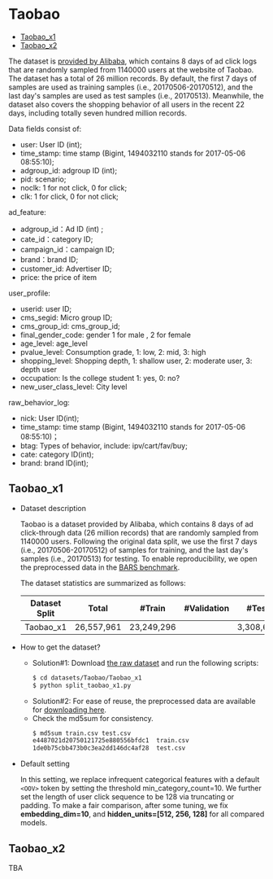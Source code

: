 # Taobao

+ [Taobao_x1](#Taobao_x1)
+ [Taobao_x2](#Taobao_x2)


The dataset is [provided by Alibaba](https://tianchi.aliyun.com/dataset/dataDetail?dataId=56&userId=1), which contains 8 days of ad click logs that are randomly sampled from 1140000 users at the website of Taobao. The dataset has a total of 26 million records. By default, the first 7 days of samples are used as training samples (i.e., 20170506-20170512), and the last day's samples are used as test samples (i.e., 20170513). Meanwhile, the dataset also covers the shopping behavior of all users in the recent 22 days, including totally seven hundred million records.


Data fields consist of:

+ user: User ID (int);
+ time_stamp: time stamp (Bigint, 1494032110 stands for 2017-05-06 08:55:10);
+ adgroup_id: adgroup ID (int);
+ pid: scenario;
+ noclk: 1 for not click, 0 for click;
+ clk: 1 for click, 0 for not click;

ad_feature:
+ adgroup_id：Ad ID (int) ;
+ cate_id：category ID;
+ campaign_id：campaign ID;
+ brand：brand ID;
+ customer_id: Advertiser ID;
+ price: the price of item

user_profile:
+ userid: user ID;
+ cms_segid: Micro group ID;
+ cms_group_id: cms_group_id;
+ final_gender_code: gender 1 for male , 2 for female
+ age_level: age_level
+ pvalue_level: Consumption grade, 1: low,  2: mid,  3: high
+ shopping_level: Shopping depth, 1: shallow user, 2: moderate user, 3: depth user
+ occupation: Is the college student 1: yes, 0: no?
+ new_user_class_level: City level


raw_behavior_log:
+ nick: User ID(int);
+ time_stamp: time stamp (Bigint, 1494032110 stands for 2017-05-06 08:55:10)；
+ btag: Types of behavior, include: ipv/cart/fav/buy;
+ cate: category ID(int);
+ brand: brand ID(int);



## Taobao_x1

+ Dataset description

    Taobao is a dataset provided by Alibaba, which contains 8 days of ad click-through data (26 million records) that are randomly sampled from 1140000 users. Following the original data split, we use the first 7 days (i.e., 20170506-20170512) of samples for training, and the last day's samples (i.e., 20170513) for testing. To enable reproducibility, we open the preprocessed data in the [BARS benchmark](https://github.com/openbenchmark/BARS/click_prediction/datasets).

    The dataset statistics are summarized as follows:

    | Dataset Split  | Total | #Train | #Validation | #Test | 
    | :--------: | :-----: |:-----: | :----------: | :----: | 
    | Taobao_x1 |  26,557,961     | 23,249,296   |      | 3,308,665    |             


+ How to get the dataset?
    + Solution#1: Download [the raw dataset](https://tianchi.aliyun.com/dataset/dataDetail?dataId=56&userId=1) and run the following scripts:
      ```bash
      $ cd datasets/Taobao/Taobao_x1
      $ python split_taobao_x1.py
      ```
    + Solution#2: For ease of reuse, the preprocessed data are available for [downloading here](https://zenodo.org/record/5700987/files/Taobao_x1.zip).
    + Check the md5sum for consistency.
      ```bash
      $ md5sum train.csv test.csv
      e4487021d20750121725e880556bfdc1  train.csv
      1de0b75cbb473b0c3ea2dd146dc4af28  test.csv
      ```

+ Default setting

  In this setting, we replace infrequent categorical features with a default ``<OOV>`` token by setting the threshold min_category_count=10. We further set the length of user click sequence to be 128 via truncating or padding. To make a fair comparison, after some tuning, we fix **embedding_dim=10**, and **hidden_units=[512, 256, 128]** for all compared models.


## Taobao_x2
TBA




